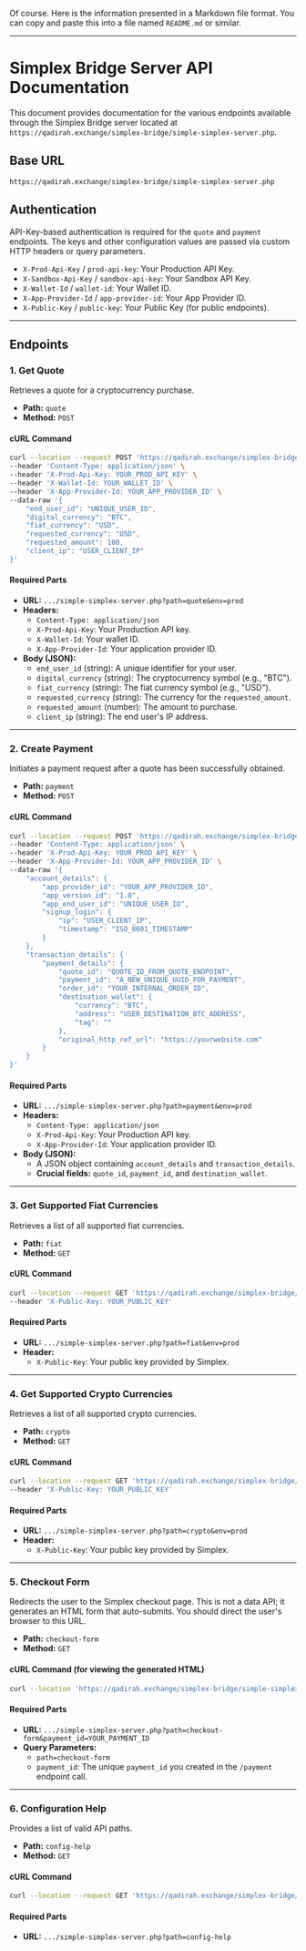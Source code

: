 Of course. Here is the information presented in a Markdown file format. You can copy and paste this into a file named `README.md` or similar.

---

# Simplex Bridge Server API Documentation

This document provides documentation for the various endpoints available through the Simplex Bridge server located at `https://qadirah.exchange/simplex-bridge/simple-simplex-server.php`.

## Base URL

`https://qadirah.exchange/simplex-bridge/simple-simplex-server.php`

## Authentication

API-Key-based authentication is required for the `quote` and `payment` endpoints. The keys and other configuration values are passed via custom HTTP headers or query parameters.

-   `X-Prod-Api-Key` / `prod-api-key`: Your Production API Key.
-   `X-Sandbox-Api-Key` / `sandbox-api-key`: Your Sandbox API Key.
-   `X-Wallet-Id` / `wallet-id`: Your Wallet ID.
-   `X-App-Provider-Id` / `app-provider-id`: Your App Provider ID.
-   `X-Public-Key` / `public-key`: Your Public Key (for public endpoints).

---

## Endpoints

### 1. Get Quote

Retrieves a quote for a cryptocurrency purchase.

-   **Path:** `quote`
-   **Method:** `POST`

#### cURL Command

```bash
curl --location --request POST 'https://qadirah.exchange/simplex-bridge/simple-simplex-server.php?path=quote&env=prod' \
--header 'Content-Type: application/json' \
--header 'X-Prod-Api-Key: YOUR_PROD_API_KEY' \
--header 'X-Wallet-Id: YOUR_WALLET_ID' \
--header 'X-App-Provider-Id: YOUR_APP_PROVIDER_ID' \
--data-raw '{
    "end_user_id": "UNIQUE_USER_ID",
    "digital_currency": "BTC",
    "fiat_currency": "USD",
    "requested_currency": "USD",
    "requested_amount": 100,
    "client_ip": "USER_CLIENT_IP"
}'
```

#### Required Parts

*   **URL:** `.../simple-simplex-server.php?path=quote&env=prod`
*   **Headers:**
    *   `Content-Type: application/json`
    *   `X-Prod-Api-Key`: Your Production API key.
    *   `X-Wallet-Id`: Your wallet ID.
    *   `X-App-Provider-Id`: Your application provider ID.
*   **Body (JSON):**
    *   `end_user_id` (string): A unique identifier for your user.
    *   `digital_currency` (string): The cryptocurrency symbol (e.g., "BTC").
    *   `fiat_currency` (string): The fiat currency symbol (e.g., "USD").
    *   `requested_currency` (string): The currency for the `requested_amount`.
    *   `requested_amount` (number): The amount to purchase.
    *   `client_ip` (string): The end user's IP address.

---

### 2. Create Payment

Initiates a payment request after a quote has been successfully obtained.

-   **Path:** `payment`
-   **Method:** `POST`

#### cURL Command

```bash
curl --location --request POST 'https://qadirah.exchange/simplex-bridge/simple-simplex-server.php?path=payment&env=prod' \
--header 'Content-Type: application/json' \
--header 'X-Prod-Api-Key: YOUR_PROD_API_KEY' \
--header 'X-App-Provider-Id: YOUR_APP_PROVIDER_ID' \
--data-raw '{
    "account_details": {
        "app_provider_id": "YOUR_APP_PROVIDER_ID",
        "app_version_id": "1.0",
        "app_end_user_id": "UNIQUE_USER_ID",
        "signup_login": {
            "ip": "USER_CLIENT_IP",
            "timestamp": "ISO_8601_TIMESTAMP"
        }
    },
    "transaction_details": {
        "payment_details": {
            "quote_id": "QUOTE_ID_FROM_QUOTE_ENDPOINT",
            "payment_id": "A_NEW_UNIQUE_UUID_FOR_PAYMENT",
            "order_id": "YOUR_INTERNAL_ORDER_ID",
            "destination_wallet": {
                "currency": "BTC",
                "address": "USER_DESTINATION_BTC_ADDRESS",
                "tag": ""
            },
            "original_http_ref_url": "https://yourwebsite.com"
        }
    }
}'
```

#### Required Parts

*   **URL:** `.../simple-simplex-server.php?path=payment&env=prod`
*   **Headers:**
    *   `Content-Type: application/json`
    *   `X-Prod-Api-Key`: Your Production API key.
    *   `X-App-Provider-Id`: Your application provider ID.
*   **Body (JSON):**
    *   A JSON object containing `account_details` and `transaction_details`.
    *   **Crucial fields:** `quote_id`, `payment_id`, and `destination_wallet`.

---

### 3. Get Supported Fiat Currencies

Retrieves a list of all supported fiat currencies.

-   **Path:** `fiat`
-   **Method:** `GET`

#### cURL Command

```bash
curl --location --request GET 'https://qadirah.exchange/simplex-bridge/simple-simplex-server.php?path=fiat&env=prod' \
--header 'X-Public-Key: YOUR_PUBLIC_KEY'
```

#### Required Parts

*   **URL:** `.../simple-simplex-server.php?path=fiat&env=prod`
*   **Header:**
    *   `X-Public-Key`: Your public key provided by Simplex.

---

### 4. Get Supported Crypto Currencies

Retrieves a list of all supported crypto currencies.

-   **Path:** `crypto`
-   **Method:** `GET`

#### cURL Command

```bash
curl --location --request GET 'https://qadirah.exchange/simplex-bridge/simple-simplex-server.php?path=crypto&env=prod' \
--header 'X-Public-Key: YOUR_PUBLIC_KEY'
```

#### Required Parts

*   **URL:** `.../simple-simplex-server.php?path=crypto&env=prod`
*   **Header:**
    *   `X-Public-Key`: Your public key provided by Simplex.

---

### 5. Checkout Form

Redirects the user to the Simplex checkout page. This is not a data API; it generates an HTML form that auto-submits. You should direct the user's browser to this URL.

-   **Path:** `checkout-form`
-   **Method:** `GET`

#### cURL Command (for viewing the generated HTML)

```bash
curl --location 'https://qadirah.exchange/simplex-bridge/simple-simplex-server.php?path=checkout-form&payment_id=9dcf2916-1d84-406d-b31a-3fb74c2035d2'
```

#### Required Parts

*   **URL:** `.../simple-simplex-server.php?path=checkout-form&payment_id=YOUR_PAYMENT_ID`
*   **Query Parameters:**
    *   `path=checkout-form`
    *   `payment_id`: The unique `payment_id` you created in the `/payment` endpoint call.

---

### 6. Configuration Help

Provides a list of valid API paths.

-   **Path:** `config-help`
-   **Method:** `GET`

#### cURL Command

```bash
curl --location --request GET 'https://qadirah.exchange/simplex-bridge/simple-simplex-server.php?path=config-help'
```

#### Required Parts

*   **URL:** `.../simple-simplex-server.php?path=config-help`
